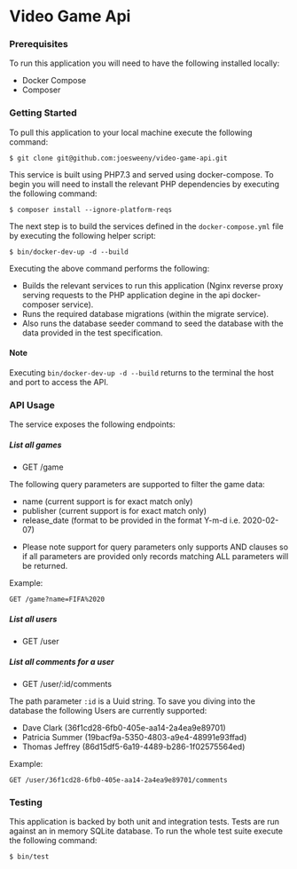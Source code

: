 # Video Game Api

### Prerequisites
To run this application you will need to have the following installed locally:

- Docker Compose
- Composer

### Getting Started
To pull this application to your local machine execute the following command:
```
$ git clone git@github.com:joesweeny/video-game-api.git
```

This service is built using PHP7.3 and served using docker-compose. To begin you will need to install the
relevant PHP dependencies by executing the following command:
```
$ composer install --ignore-platform-reqs
```
The next step is to build the services defined in the `docker-compose.yml` file by executing the following
helper script:
```
$ bin/docker-dev-up -d --build
```
Executing the above command performs the following:
- Builds the relevant services to run this application (Nginx reverse proxy serving requests to the PHP application
degine in the api docker-composer service).
- Runs the required database migrations (within the migrate service).
- Also runs the database seeder command to seed the database with the data provided in the test specification.

#### Note
Executing `bin/docker-dev-up -d --build` returns to the terminal the host and port to access the API.

### API Usage
The service exposes the following endpoints:

##### List all games
- GET /game

The following query parameters are supported to filter the game data:
- name (current support is for exact match only)
- publisher (current support is for exact match only)
- release_date (format to be provided in the format Y-m-d i.e. 2020-02-07)

* Please note support for query parameters only supports AND clauses so if all parameters are provided only records
matching ALL parameters will be returned.

Example:
```
GET /game?name=FIFA%2020
```

##### List all users
- GET /user

##### List all comments for a user
- GET /user/:id/comments

The path parameter `:id` is a Uuid string. To save you diving into the database the following Users are
currently supported:

- Dave Clark (36f1cd28-6fb0-405e-aa14-2a4ea9e89701)
- Patricia Summer (19bacf9a-5350-4803-a9e4-48991e93ffad)
- Thomas Jeffrey (86d15df5-6a19-4489-b286-1f02575564ed)

Example:
```
GET /user/36f1cd28-6fb0-405e-aa14-2a4ea9e89701/comments
```

### Testing
This application is backed by both unit and integration tests. Tests are run against an in memory SQLite 
database. To run the whole test suite execute the following command:
```
$ bin/test
```
